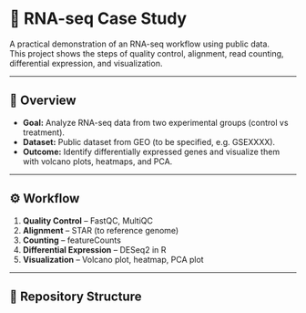 # 🧬 RNA-seq Case Study

A practical demonstration of an RNA-seq workflow using public data.  
This project shows the steps of quality control, alignment, read counting, differential expression, and visualization.

---

## 📌 Overview
- **Goal:** Analyze RNA-seq data from two experimental groups (control vs treatment).  
- **Dataset:** Public dataset from GEO (to be specified, e.g. GSEXXXX).  
- **Outcome:** Identify differentially expressed genes and visualize them with volcano plots, heatmaps, and PCA.

---

## ⚙️ Workflow
1. **Quality Control** – FastQC, MultiQC  
2. **Alignment** – STAR (to reference genome)  
3. **Counting** – featureCounts  
4. **Differential Expression** – DESeq2 in R  
5. **Visualization** – Volcano plot, heatmap, PCA plot  

---

## 📂 Repository Structure
